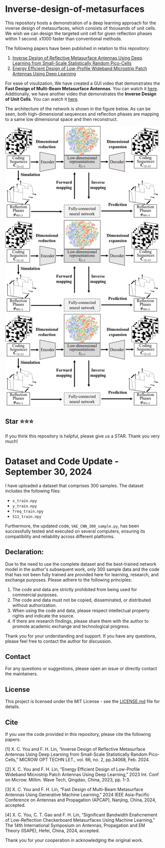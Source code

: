 # Inverse-design-of-metasurfaces
This repository hosts a demonstration of a deep learning approach for the inverse design of metasurfaces, which consists of thousands of unit cells.
We wish we can design the targeted unit cell for given reflection phases within 1 second. x1000 faster than conventional methods.

The following papers have been published in relation to this repository:
1. [Inverse Design of Reflective Metasurface Antennas Using Deep Learning from Small-Scale Statistically Random Pico-Cells](https://onlinelibrary.wiley.com/doi/full/10.1002/mop.34068)
2. [Energy Efficient Design of Low-Profile Wideband Microstrip Patch Antennas Using Deep Learning](https://ieeexplore.ieee.org/document/10276793)

For ease of visulization,
We have created a GUI video that demonstrates the **Fast Design of Multi-Beam Metasurface Antennas**. You can watch it [here](https://www.bilibili.com/video/BV1DbHDerEY6/?spm_id_from=333.999.0.0).
Additionally, we have another video that demonstrates the **Inverse Design of Unit Cells**. You can watch it [here](https://www.bilibili.com/video/BV1Bx4y1D7LF/?spm_id_from=333.999.0.0&vd_source=07c2e4f919ec533eb2ddf652d4ab4c9b).

The architecture of the network is shown in the figure below. As can be seen, both high-dimensional sequences and reflection phases are mapping to a same low dimensional space and then reconstruct.

<img src="network.jpg" alt="VEA network" style="width:500px;height:300px;">

<img src="network.jpg" alt="single-beam reflective metasurface" style="width:500px;height:300px;">

<img src="network.jpg" alt="Multi-beam reflective metasurface" style="width:500px;height:300px;">

## Star ⭐⭐⭐
If you think this repository is helpful, please give us a STAR. Thank you very much!

# Dataset and Code Update - September 30, 2024

I have uploaded a dataset that comprises 300 samples. The dataset includes the following files:

- `x_train.npy`
- `y_train.npy`
- `freq_train.npy`
- `S11_train.npy`

Furthermore, the updated code, `VAE_CNN_300_sample.py`, has been successfully tested and executed on several computers, ensuring its compatibility and reliability across different platforms.

## Declaration:

Due to the need to use the complete dataset and the best-trained network model in the author's subsequent work, only 300 sample data and the code that has not been fully trained are provided here for learning, research, and exchange purposes. Please adhere to the following principles:

1. The code and data are strictly prohibited from being used for commercial purposes.
2. The code and data must not be copied, disseminated, or distributed without authorization.
3. When using the code and data, please respect intellectual property rights and indicate the source.
4. If there are research findings, please share them with the author to promote academic exchange and technological progress.

Thank you for your understanding and support. If you have any questions, please feel free to contact the author for discussion.

## Contact

For any questions or suggestions, please open an issue or directly contact the maintainers.

## License

This project is licensed under the MIT License - see the [LICENSE.md](LICENSE.md) file for details.

## Cite
If you use the code provided in this repository, please cite the following papers:

[1] X. C. You and F. H. Lin, “Inverse Design of Reflective Metasurface Antennas Using Deep Learning from Small-Scale Statistically Random Pico-Cells,” MICROW OPT TECHN LET., vol. 66, no. 2, pp.34068, Feb. 2024.

[2] X. C. You and F. H. Lin, “Energy Efficient Design of Low-Profile Wideband Microstrip Patch Antennas Using Deep Learning,” 2023 Int. Conf on Microw. Millim. Wave Tech, Qingdao, China, 2023, pp. 1-3.

[3] X. C. You and F. H. Lin, “Fast Design of Multi-Beam Metasurface Antennas Using Generative Machine Learning,” 2024 IEEE Asia-Pacific Conference on Antennas and Propagation (APCAP), Nanjing, China, 2024, accepted.

[4] X. C. You, C. T. Gao and F. H. Lin, “Significant Bandwidth Enahcnement of Low-Reflection Checkerboard Metasurfaces Using Machine Learning,” The 14th International Symposium on Antennas, Propagation and EM Theory (ISAPE), Hefei, China, 2024, accepted.


Thank you for your cooperation in acknowledging the original work.
